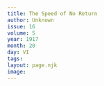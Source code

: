 ```yaml
---
title: The Speed of No Return
author: Unknown
issue: 16
volume: 5
year: 1917
month: 20
day: VI
tags:
layout: page.njk
image:
---
```

